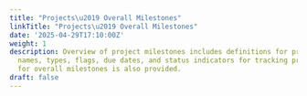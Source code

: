 ```yaml
---
title: "Projects\u2019 Overall Milestones"
linkTitle: "Projects\u2019 Overall Milestones"
date: '2025-04-29T17:10:00Z'
weight: 1
description: Overview of project milestones includes definitions for projects, milestone
  names, types, flags, due dates, and status indicators for tracking progress. A template
  for overall milestones is also provided.
draft: false
---
```



<!-- Unsupported block type: toggle -->

<!-- Unsupported block type: child_database -->

